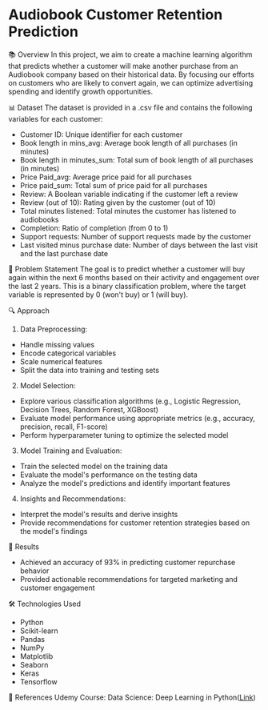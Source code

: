 # Audiobook Customer Retention Prediction
📚 Overview
In this project, we aim to create a machine learning algorithm that predicts whether a customer will make another purchase from an Audiobook company based on their historical data. By focusing our efforts on customers who are likely to convert again, we can optimize advertising spending and identify growth opportunities.

📊 Dataset
The dataset is provided in a .csv file and contains the following variables for each customer:
* Customer ID: Unique identifier for each customer
* Book length in mins_avg: Average book length of all purchases (in minutes)
* Book length in minutes_sum: Total sum of book length of all purchases (in minutes)
* Price Paid_avg: Average price paid for all purchases
* Price paid_sum: Total sum of price paid for all purchases
* Review: A Boolean variable indicating if the customer left a review
* Review (out of 10): Rating given by the customer (out of 10)
* Total minutes listened: Total minutes the customer has listened to audiobooks
* Completion: Ratio of completion (from 0 to 1)
* Support requests: Number of support requests made by the customer
* Last visited minus purchase date: Number of days between the last visit and the last purchase date

🎯 Problem Statement
The goal is to predict whether a customer will buy again within the next 6 months based on their activity and engagement over the last 2 years. This is a binary classification problem, where the target variable is represented by 0 (won't buy) or 1 (will buy).

🔍 Approach
1. Data Preprocessing:
  * Handle missing values
  * Encode categorical variables
  * Scale numerical features
  * Split the data into training and testing sets
  
2. Model Selection:
  * Explore various classification algorithms (e.g., Logistic Regression, Decision Trees, Random Forest, XGBoost)
  * Evaluate model performance using appropriate metrics (e.g., accuracy, precision, recall, F1-score)
  * Perform hyperparameter tuning to optimize the selected model
  
3. Model Training and Evaluation:
  * Train the selected model on the training data
  * Evaluate the model's performance on the testing data
  * Analyze the model's predictions and identify important features
  
4. Insights and Recommendations:
  * Interpret the model's results and derive insights
  * Provide recommendations for customer retention strategies based on the model's findings

🚀 Results
* Achieved an accuracy of 93% in predicting customer repurchase behavior
* Provided actionable recommendations for targeted marketing and customer engagement

🛠️ Technologies Used
* Python
* Scikit-learn
* Pandas
* NumPy
* Matplotlib
* Seaborn
* Keras
* Tensorflow

📖 References
Udemy Course: Data Science: Deep Learning in Python([Link](https://www.udemy.com/course/data-science-deep-learning-in-python))
